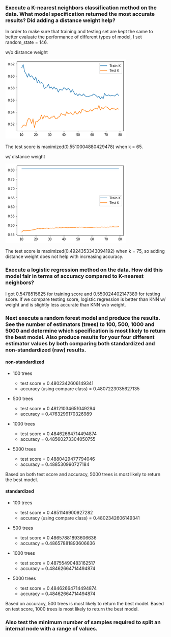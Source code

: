 ### Execute a K-nearest neighbors classification method on the data. What model specification returned the most accurate results? Did adding a distance weight help?

In order to make sure that training and testing set are kept the same to better evaluate the performance of different types of model, I set random_state = 146.

w/o distance weight

![](p5.1.png)

The test score is maximized(0.5510004880429478) when k = 65.

w/ distance weight

![](p5.2.png)

The test score is maximized(0.4924353343094192) when k = 75, so adding distance weight does not help with increasing accuracy.

### Execute a logistic regression method on the data. How did this model fair in terms of accuracy compared to K-nearest neighbors?

I got 0.5478515625 for training score and 0.550024402147389 for testing score. If we compare testing score, logistic regression is better than KNN w/ weight and is slightly less accurate than KNN w/o weight.

### Next execute a random forest model and produce the results. See the number of estimators (trees) to 100, 500, 1000 and 5000 and determine which specification is most likely to return the best model. Also produce results for your four different estimator values by both comparing both standardized and non-standardized (raw) results.

#### non-standardized

* 100 trees
  * test score = 0.4802342606149341
  * accuracy (using compare class) = 0.4807223035627135

* 500 trees
  * test score = 0.48121034651049294
  * accuracy = 0.4763299170326989

* 1000 trees
  * test score = 0.48462664714494874
  * accuracy = 0.48560273304050755

* 5000 trees
  * test score = 0.4880429477794046
  * accuracy = 0.488530990727184 

Based on both test score and accuracy, 5000 trees is most likely to return the best model.

#### standardized

* 100 trees
  * test score = 0.4851146900927282
  * accuracy (using compare class) = 0.4802342606149341

* 500 trees
  * test score = 0.48657881893606636
  * accuracy = 0.48657881893606636

* 1000 trees
  * test score = 0.48755490483162517
  * accuracy = 0.48462664714494874
 
* 5000 trees
  * test score = 0.48462664714494874
  * accuracy = 0.48462664714494874

Based on accuracy, 500 trees is most likely to return the best model. Based on test score, 1000 trees is most likely to return the best model.

### Also test the minimum number of samples required to split an internal node with a range of values.


